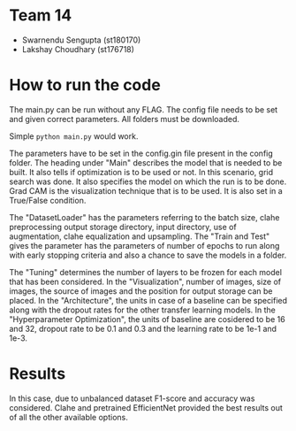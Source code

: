 # Team 14
- Swarnendu Sengupta (st180170)
- Lakshay Choudhary (st176718)

# How to run the code
The main.py can be run without any FLAG. The config file needs to be set and given correct parameters.
All folders must be downloaded.

Simple `python main.py` would work.

The parameters have to be set in the config.gin file present in the config folder.
The heading under "Main" describes the model that is needed to be built. It also tells if optimization is to 
be used or not. In this scenario, grid search was done. 
It also specifies the model on which the run is to be done. Grad CAM is the visualization technique that is to be used. It is also set in a True/False condition.

The "DatasetLoader" has the parameters referring to the batch size, clahe preprocessing output storage directory, input directory, use of augmentation, clahe equalization and upsampling.
The "Train and Test" gives the parameter has the parameters of number of epochs to run along with early stopping criteria and also a chance to save the models in a folder.

The "Tuning" determines the number of layers to be frozen for each model that has been considered.
In the "Visualization", number of images, size of images, the source of images and the position for output storage can be placed.
In the "Architecture", the units in case of a baseline can be specified along with the dropout rates for the other transfer learning models.
In the "Hyperparameter Optimization", the units of baseline are cosidered to be 16 and 32, dropout rate to be 0.1 and 0.3 and the learning rate to be 1e-1 and 1e-3.


# Results
In this case, due to unbalanced dataset F1-score and accuracy was considered. Clahe and pretrained EfficientNet provided the best results out of all the other available options.